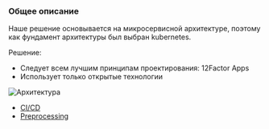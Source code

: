 ### Общее описание

Наше решение основывается на микросервисной архитектуре, поэтому как фундамент архитектуры был выбран kubernetes.

Решение:
- Следует всем лучшим принципам проектирования: 12Factor Apps
- Использует только открытые технологии

![Архитектура](./images/arch.jpg)

- [CI/CD](./components/CI-CD.md)
- [Preprocessing](./components/Preprocessing.md)


